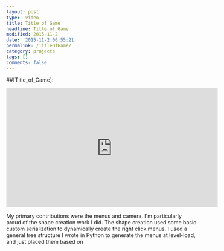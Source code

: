 ```yaml
---
layout: post
type:  video
title: Title of Game
headline: Title of Game
modified: 2015-11-2
date: '2015-11-2 06:55:21'
permalink: /TitleOfGame/
category: projects
tags: []
comments: false
---
```


##[Title_of\_Game]:

<iframe width="560" height="315" src="https://www.youtube.com/embed/w-jULUaIg7c?controls=0" frameborder="0" allowfullscreen></iframe>

My primary contributions were the menus and camera. I'm particularly proud of the shape creation work I did. The shape creation used some basic custom serialization to dynamically create the right click menus. I used a general tree structure I wrote in Python to generate the menus at level-load, and just placed them based on 